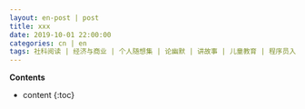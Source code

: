 ```yaml
---
layout: en-post | post
title: xxx
date: 2019-10-01 22:00:00
categories: cn | en
tags: 社科阅读 | 经济与商业 | 个人随想集 | 论幽默 | 讲故事 | 儿童教育 | 程序员入门指南 | 计算机应用技术 | 软件评测 | 文艺指北 | English
--- 
```


__Contents__

* content
{:toc}
